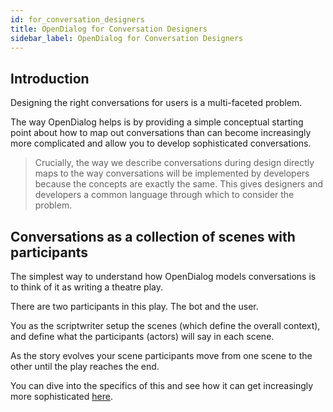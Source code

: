 ```yaml
---
id: for_conversation_designers
title: OpenDialog for Conversation Designers
sidebar_label: OpenDialog for Conversation Designers
---
```


## Introduction

Designing the right conversations for users is a multi-faceted problem.

The way OpenDialog helps is by providing a simple conceptual starting point about how to map out conversations than can become increasingly more complicated and allow you to develop sophisticated conversations. 

>Crucially, the way we describe conversations during design directly maps to the way conversations will be implemented by developers because the concepts are exactly the same. This gives designers and developers a common language through which to consider the problem.

## Conversations as a collection of scenes with participants

The simplest way to understand how OpenDialog models conversations is to think of it as writing a theatre play. 

There are two participants in this play. The bot and the user.

You as the scriptwriter setup the scenes (which define the overall context), and define what the participants (actors) will say in each scene.

As the story evolves your scene participants move from one scene to the other until the play reaches the end.

You can dive into the specifics of this and see how it can get increasingly more sophisticated [here](conversational_model.md).   